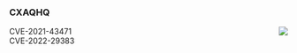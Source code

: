 ### CXAQHQ



<img align="right" src="https://github-readme-stats.vercel.app/api?username=cxaqhq&count_private=true&show_icons=true&hide=prs&theme=radical" />

CVE-2021-43471  
CVE-2022-29383
